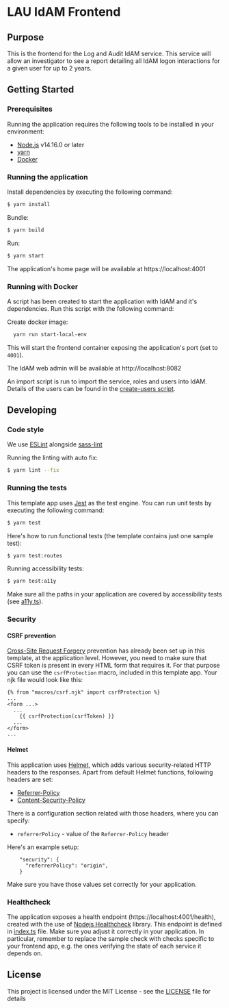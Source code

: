 # LAU IdAM Frontend

## Purpose

This is the frontend for the Log and Audit IdAM service.
This service will allow an investigator to see a report detailing all IdAM logon interactions for a given user for up to 2 years.

## Getting Started

### Prerequisites

Running the application requires the following tools to be installed in your environment:

  * [Node.js](https://nodejs.org/) v14.16.0 or later
  * [yarn](https://yarnpkg.com/)
  * [Docker](https://www.docker.com)

### Running the application

Install dependencies by executing the following command:

 ```bash
$ yarn install
 ```
Bundle:

```bash
$ yarn build
```

Run:

```bash
$ yarn start
```

The application's home page will be available at https://localhost:4001

### Running with Docker

A script has been created to start the application with IdAM and it's dependencies.
Run this script with the following command:

Create docker image:

```bash
  yarn run start-local-env
```

This will start the frontend container exposing the application's port
(set to `4001`).

The IdAM web admin will be available at http://localhost:8082

An import script is run to import the service, roles and users into IdAM. Details of the users can be found in the [create-users script](docker/idam-importer/scripts/create-users.sh).

## Developing

### Code style

We use [ESLint](https://github.com/typescript-eslint/typescript-eslint)
alongside [sass-lint](https://github.com/sasstools/sass-lint)

Running the linting with auto fix:
```bash
$ yarn lint --fix
```

### Running the tests

This template app uses [Jest](https://jestjs.io//) as the test engine. You can run unit tests by executing
the following command:

```bash
$ yarn test
```

Here's how to run functional tests (the template contains just one sample test):

```bash
$ yarn test:routes
```

Running accessibility tests:

```bash
$ yarn test:a11y
```

Make sure all the paths in your application are covered by accessibility tests (see [a11y.ts](src/test/a11y/a11y.ts)).

### Security

#### CSRF prevention

[Cross-Site Request Forgery](https://github.com/pillarjs/understanding-csrf) prevention has already been
set up in this template, at the application level. However, you need to make sure that CSRF token
is present in every HTML form that requires it. For that purpose you can use the `csrfProtection` macro,
included in this template app. Your njk file would look like this:

```
{% from "macros/csrf.njk" import csrfProtection %}
...
<form ...>
  ...
    {{ csrfProtection(csrfToken) }}
  ...
</form>
...
```

#### Helmet

This application uses [Helmet](https://helmetjs.github.io/), which adds various security-related HTTP headers
to the responses. Apart from default Helmet functions, following headers are set:

* [Referrer-Policy](https://helmetjs.github.io/docs/referrer-policy/)
* [Content-Security-Policy](https://helmetjs.github.io/docs/csp/)

There is a configuration section related with those headers, where you can specify:
* `referrerPolicy` - value of the `Referrer-Policy` header


Here's an example setup:

```
    "security": {
      "referrerPolicy": "origin",
    }
```

Make sure you have those values set correctly for your application.

### Healthcheck

The application exposes a health endpoint (https://localhost:4001/health), created with the use of
[Nodejs Healthcheck](https://github.com/hmcts/nodejs-healthcheck) library. This endpoint is defined
in [index.ts](src/main/modules/health/index.ts) file. Make sure you adjust it correctly in your application.
In particular, remember to replace the sample check with checks specific to your frontend app,
e.g. the ones verifying the state of each service it depends on.

## License

This project is licensed under the MIT License - see the [LICENSE](LICENSE) file for details
